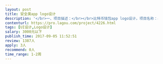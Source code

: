 ```yaml
---                
layout: post       
title: 安全类app logo设计           
description: '</br>一、项目描述：</br></br>比特币钱包app logo设计，项目名称：小鹿钱包，英文名deer wallet</br></br>二、主题特点：</br>1. 以鹿头的形象为创作元素</br>2. 突出安全和放心</br>3. 参考元素：正面的鹿头 + 盾牌</br></br></br>三、可参考产品：</br></br>类似感觉：http://www.hellorf.com/image/514228036/similar</br>拉勾博客：https://dribbble.com/shots/2083553-Deer-shield</br></br>四、人员要求：</br></br>1、有丰富的logo设计经验</br>3、良好的沟通能力和契约精神。</br>'     
contenturl: https://pro.lagou.com/project/4226.html      
tags: [UI设计,Logo设计]            
salary: 3000元以下          
publish_time: 2017-09-05 11:52:51         
review: 1387人                   
apply: 3人                   
recommend: 0人                   
time_range: 1-2周              
---                 
```

